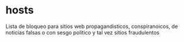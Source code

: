 # hosts
Lista de bloqueo para sitios web propagandisticos, conspiranoicos, de noticias falsas o con sesgo político y tal vez sitios fraudulentos
